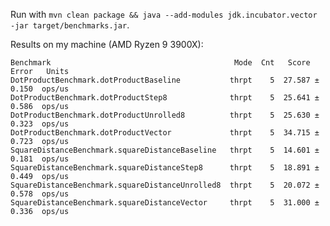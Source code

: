 Run with `mvn clean package && java --add-modules jdk.incubator.vector -jar target/benchmarks.jar`.

Results on my machine (AMD Ryzen 9 3900X):

```
Benchmark                                         Mode  Cnt   Score   Error   Units
DotProductBenchmark.dotProductBaseline           thrpt    5  27.587 ± 0.150  ops/us
DotProductBenchmark.dotProductStep8              thrpt    5  25.641 ± 0.586  ops/us
DotProductBenchmark.dotProductUnrolled8          thrpt    5  25.630 ± 0.323  ops/us
DotProductBenchmark.dotProductVector             thrpt    5  34.715 ± 0.723  ops/us
SquareDistanceBenchmark.squareDistanceBaseline   thrpt    5  14.601 ± 0.181  ops/us
SquareDistanceBenchmark.squareDistanceStep8      thrpt    5  18.891 ± 0.449  ops/us
SquareDistanceBenchmark.squareDistanceUnrolled8  thrpt    5  20.072 ± 0.578  ops/us
SquareDistanceBenchmark.squareDistanceVector     thrpt    5  31.000 ± 0.336  ops/us
```
